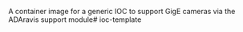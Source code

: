 A container image for a generic IOC to support GigE cameras
via the ADAravis support module# ioc-template
